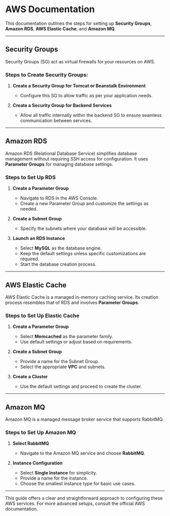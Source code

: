 # AWS Documentation  

This documentation outlines the steps for setting up **Security Groups**, **Amazon RDS**, **AWS Elastic Cache**, and **Amazon MQ**.  

---

## Security Groups  

Security Groups (SG) act as virtual firewalls for your resources on AWS.  

### Steps to Create Security Groups:  
1. **Create a Security Group for Tomcat or Beanstalk Environment**  
   - Configure this SG to allow traffic as per your application needs.  

2. **Create a Security Group for Backend Services**  
   - Allow all traffic internally within the backend SG to ensure seamless communication between services.  

---

## Amazon RDS  

Amazon RDS (Relational Database Service) simplifies database management without requiring SSH access for configuration. It uses **Parameter Groups** for managing database settings.  

### Steps to Set Up RDS  
1. **Create a Parameter Group**  
   - Navigate to RDS in the AWS Console.  
   - Create a new Parameter Group and customize the settings as needed.  

2. **Create a Subnet Group**  
   - Specify the subnets where your database will be accessible.  

3. **Launch an RDS Instance**  
   - Select **MySQL** as the database engine.  
   - Keep the default settings unless specific customizations are required.  
   - Start the database creation process.  

---

## AWS Elastic Cache  

AWS Elastic Cache is a managed in-memory caching service. Its creation process resembles that of RDS and involves **Parameter Groups**.  

### Steps to Set Up Elastic Cache  

1. **Create a Parameter Group**  
   - Select **Memcached** as the parameter family.  
   - Use default settings or adjust based on requirements.  

2. **Create a Subnet Group**  
   - Provide a name for the Subnet Group.  
   - Select the appropriate **VPC** and subnets.  

3. **Create a Cluster**  
   - Use the default settings and proceed to create the cluster.  

---

## Amazon MQ  

Amazon MQ is a managed message broker service that supports RabbitMQ.  

### Steps to Set Up Amazon MQ  

1. **Select RabbitMQ**  
   - Navigate to the Amazon MQ service and choose **RabbitMQ**.  

2. **Instance Configuration**  
   - Select **Single Instance** for simplicity.  
   - Provide a name for the instance.  
   - Choose the smallest instance type for basic use cases.  

---

This guide offers a clear and straightforward approach to configuring these AWS services. For more advanced setups, consult the official AWS documentation.  

